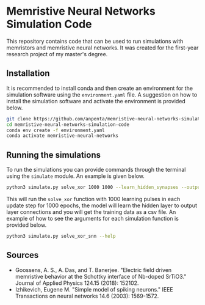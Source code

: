 # Memristive Neural Networks Simulation Code

This repository contains code that can be used to run simulations with memristors and memristive neural networks. It was created for the first-year research project of my master's degree.

## Installation

It is recommended to install conda and then create an environment for the simulation software using the ```environment.yaml``` file. A suggestion on how to install the simulation software and activate the environment is provided below.

```bash
git clone https://github.com/anpenta/memristive-neural-networks-simulation-code.git
cd memristive-neural-networks-simulation-code
conda env create -f environment.yaml
conda activate memristive-neural-networks
```

## Running the simulations

To run the simulations you can provide commands through the terminal using the ```simulate``` module. An example is given below.

```bash
python3 simulate.py solve_xor 1000 1000 --learn_hidden_synapses --output_to_csv
```
This will run the ```solve_xor``` function with 1000 learning pulses in each update step for 1000 epochs, the model will learn the hidden layer to output layer connections and you will get the training data as a csv file. An example of how to see the arguments for each simulation function is provided below.

```bash
python3 simulate.py solve_xor_snn --help
```

## Sources
* Goossens, A. S., A. Das, and T. Banerjee. "Electric field driven memristive behavior at the Schottky interface of Nb-doped SrTiO3." Journal of Applied Physics 124.15 (2018): 152102.
* Izhikevich, Eugene M. "Simple model of spiking neurons." IEEE Transactions on neural networks 14.6 (2003): 1569-1572.
